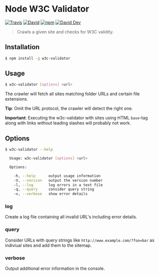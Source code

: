 # Node W3C Validator

[![Travis](https://img.shields.io/travis/lgraubner/node-w3c-validator.svg)](https://travis-ci.org/lgraubner/node-w3c-validator) [![David](https://img.shields.io/david/lgraubner/node-w3c-validator.svg)](https://david-dm.org/lgraubner/node-w3c-validator) [![npm](https://img.shields.io/npm/v/w3c-validator.svg)](https://www.npmjs.com/package/w3c-validator) [![David Dev](https://img.shields.io/david/dev/lgraubner/node-w3c-validator.svg)](https://david-dm.org/lgraubner/node-w3c-validator#info=devDependencies)

> Crawls a given site and checks for W3C validity.

## Installation

```BASH
$ npm install -g w3c-validator
```

## Usage
```BASH
$ w3c-validator [options] <url>
```

The crawler will fetch all sites matching folder URLs and certain file extensions.

**Tip**: Omit the URL protocol, the crawler will detect the right one.

**Important**: Executing the w3c-validator with sites using HTML `base`-tag along with links *without* leading slashes will probably not work.

## Options
```BASH
$ w3c-validator --help

  Usage: w3c-validator [options] <url>

  Options:

    -h, --help      output usage information
    -V, --version   output the version number
    -l, --log       log errors in a text file
    -q, --query     consider query string
    -v, --verbose   show error details
```


### log

Create a log file containing all invalid URL's including error details.

### query

Consider URLs with query strings like `http://www.example.com/?foo=bar` as indiviual sites and add them to the sitemap.

### verbose

Output additional error information in the console.
